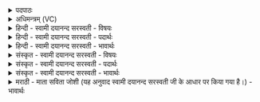 <details><summary>पदपाठः</summary>

प्र॒जाप॑ति॒रिति॑ प्र॒जाऽप॑तिः। स॒म्भ्रि॒यमा॑ण॒ इति॑ सम्ऽभ्रि॒यमा॑णः। स॒म्राडिति॑ स॒म्ऽराट्। सम्भृ॑त॒ इति॒ सम्ऽभृ॑तः। वैश्व॒दे॒व इति॑ वैश्वऽदे॒वः। स॒ꣳस॒न्न इति॑ सम्ऽस॒न्नः। घ॒र्मः। प्रवृ॑क्त॒ इति प्रऽवृ॑क्तः। तेजः॑। उद्य॑त॒ इत्युत्ऽय॑तः। आ॒श्वि॒नः। प॑यसि। आ॒नी॒यमा॑न॒ इत्या॑ऽनी॒यमा॑ने। पौ॒ष्णः। वि॒ष्य॒न्दमा॑ने। वि॒स्य॒न्दमा॑न॒ इति॑ विऽस्य॒न्दमा॑ने। मा॒रु॒तः। क्लथ॑न्। मै॒त्रः। शर॑सि। स॒न्ता॒य्यमा॑न॒ इति॑ सम्ऽता॒य्यमा॑ने। वा॒य॒व्यः᳖। ह्रि॒यमा॑णः। आ॒ग्ने॒यः। हू॒यमा॑नः। वाक्। हु॒तः। ५।
</details>

<details><summary>अधिमन्त्रम् (VC)</summary>

- प्रजापतिर्देवता
- दीर्घतमा ऋषिः
- कृतिः
- निषादः
</details>

<details><summary>हिन्दी - स्वामी दयानन्द सरस्वती - विषयः</summary>

फिर उसी विषय को अगले मन्त्र में कहा है ॥
</details>

<details><summary>हिन्दी - स्वामी दयानन्द सरस्वती - पदार्थः</summary>

पदार्थान्वयभाषाः -  हे मनुष्यो ! जिस ईश्वर ने (सम्भ्रियमाणः) सम्यक् पोषण वा धारण किया हुआ (सम्राट्) सम्यक् प्रकाशमान (वैश्वदेवः) सब उत्तम जीव वा पदार्थों के सम्बन्धी (संसन्नः) सम्यक् प्राप्त होता हुआ (घर्मः) घाम रूप (तेजः) प्रकाश तथा (प्रवृक्तः) शरीर से पृथक् हुआ (उद्यतः) ऊपर चलता हुआ (आश्विनः) प्राण-अपान सम्बन्धी तेज (आनीयमाने) अच्छे प्रकार प्राप्त हुए (पयसि) जल में (पौष्णः) पृथिवी सम्बन्धी तेज (विस्यन्दमाने) विशेषकर प्राप्त हुए समय में (मारुतः) मनुष्यदेहसम्बन्धी तेज (क्लथन्) हिंसा करता हुआ (मैत्रः) मित्र प्राणसम्बन्धी तेज (सन्ताय्यमाने) विस्तार किये वा पालन किये (शरसि) तालाब में (वायव्यः) प्राणसम्बन्धी तेज (ह्रियमाणः) हरण किया हुआ (आग्नेयः) अग्निदेवतासम्बन्धी तेज (हूयमानः) बुलाया हुआ (वाक्) बोलनेवाला (हुतः) शब्द किया तेज और (प्रजापतिः) प्रजा का रक्षक जीव (सम्भृतः) सम्यक् पोषण वा धारण किया है, उसी परमात्मा की तुम लोग उपासना करो ॥५ ॥
</details>

<details><summary>हिन्दी - स्वामी दयानन्द सरस्वती - भावार्थः</summary>

भावार्थभाषाः -  जब यह जीव शरीर छोड़ कर सब पृथिव्यादि पदार्थों में भ्रमण करता जहाँ-तहाँ प्रवेश करता और इधर-उधर जाता हुआ कर्मानुसार ईश्वर की व्यवस्था से जन्म पाता है, तब ही सुप्रसिद्ध होता है ॥५ ॥
</details>

<details><summary>संस्कृत - स्वामी दयानन्द सरस्वती - विषयः</summary>

पुनस्तमेव विषयमाह ॥
</details>

<details><summary>संस्कृत - स्वामी दयानन्द सरस्वती - पदार्थः</summary>

पदार्थान्वयभाषाः -  हे मनुष्याः ! येनेश्वरेण सम्भ्रियमाणः सम्राड् वैश्वदेवः संसन्नो घर्मस्तेजः प्रवृक्त उद्यत आश्विना आनीयमाने पयसि पौष्णो विस्यन्दमाने मारुतः क्लथन् मैत्रः सन्ताय्यमाने शरसि वायव्यो ह्रियमाण आग्नेयो हूयमानो वाग्घुतः प्रजापतिः सम्भृतोऽस्ति, तमेव परमात्मानं यूयमुपाध्वम् ॥५ ॥
</details>

<details><summary>संस्कृत - स्वामी दयानन्द सरस्वती - भावार्थः</summary>

भावार्थभाषाः -  यदायं जीवो देहं त्यक्त्वा सर्वेषु पृथिव्यादिपदार्थेषु भ्रमन् यत्र कुत्र प्रविशन् यतस्ततो गच्छन् कर्मानुसारेणेश्वरव्यवस्थया जन्म प्राप्नोति, तदैव सुप्रसिद्धो भवति ॥५ ॥
</details>

<details><summary>मराठी - माता सविता जोशी (यह अनुवाद स्वामी दयानन्द सरस्वती जी के आधार पर किया गया है।) - भावार्थः</summary>

भावार्थभाषाः -  जेव्हा जीव शरीर सोडून पृथ्वी वगैरे वर भ्रमण करतो, इकडे-तिकडे सर्वत्र फिरतो आणि आपापल्या कर्मानुसार व ईश्वरी व्यवस्थेप्रमाणे जन्म घेतो तेव्हाच तो प्रकट होतो.
</details>